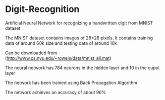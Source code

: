 # Digit-Recognition
Artificial Neural Network for recognizing a handwritten digit from MNIST dataset

The MNIST dataset contains images of 28*28 pixels. It contains training data of around 60k size and testing data of around 10k

Can be downloaded from (http://www.cs.nyu.edu/~roweis/data/mnist_all.mat)

The neural network has 784 neurons in the hidden layer and 10 in the ouput layer

The network has been trained using Back Propagation Algorithm

The network achieves an accuracy of about 96%
